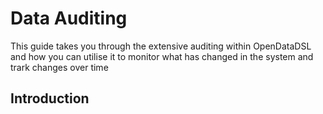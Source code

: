 Data Auditing
=============

This guide takes you through the extensive auditing within OpenDataDSL and how you can utilise it to monitor what has changed in the system and trark changes over time

## Introduction
